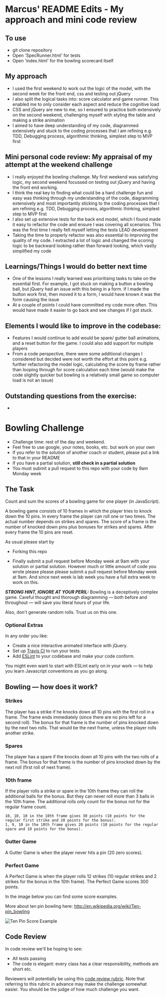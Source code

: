 Marcus' README Edits - My approach and mini code review
=================

To use
---------
* git clone repository
* Open 'SpecRunner.html' for tests
* Open 'index.html' for the bowling scorecard itself

My approach
---------
* I used the first weekend to work out the logic of the model, with the second week for the front end, css and testing out jQuery
* I also split the logical tasks into: score calculator and game runner. This enabled me to only consider each aspect and reduce the cognitive load
* CSS and jQuery are new to me, so I ensured to practice both extensively on the second weekend, challenging myself with styling the table and making a strike animation
* I aimed to have deep understanding of my code, diagrammed extensively and stuck to the coding processes that I am refining e.g. TDD, Debugging process, algorithmic thinking, simplest step to MVP first


Mini personal code review: My appraisal of my attempt at the weekend challenge
---------
* I really enjoyed the bowling challenge. My first weekend was satisfying logic, my second weekend focussed on testing out jQuery and having the front end working.
* I think the real key to finding what could be a hard challenge fun and easy was thinking through my understanding of the code, diagramming extensively and most importantly sticking to the coding processes that I am refining e.g. TDD, Debugging process, algorithmic thinking, simplest step to MVP first
* I also set up extensive tests for the back end model, which I found made it easy to refactor the code and ensure I was covering all scenarios. This was the first time I really felt myself letting the tests LEAD development
* Taking the time to properly refactor was also essential to improving the quality of my code. I extracted a lot of logic and changed the scoring logic to be backward looking rather than forward looking, which vastly simplified my code

Learnings/Things I would do better next time
---------
* One of the lessons I really learned was prioritising tasks to take on the essential first. For example, I got stuck on making a button a bowling ball, but jQuery had an issue with this being in a form. If I made the button work first, then moved it to a form, I would have known it was the form causing the issue
* At a couple of points I could have committed my code more often. This would have made it easier to go back and see changes if I got stuck.

Elements I would like to improve in the codebase:
---------
* Features I would continue to add would be spare/ gutter ball animations, and a reset button for the game. I could also add support for multiple players
* From a code perspective, there were some additional changes I considered but decided were not worth the effort at this point e.g. further refactoring the model logic, calculating the score by frame rather than looping through for score calculation each time (would make the code slightly quicker but bowling is a relatively small game so computer load is not an issue)

Outstanding questions from the exercise:
---------
*


Bowling Challenge
=================


* Challenge time: rest of the day and weekend.
* Feel free to use google, your notes, books, etc. but work on your own
* If you refer to the solution of another coach or student, please put a link to that in your README
* If you have a partial solution, **still check in a partial solution**
* You must submit a pull request to this repo with your code by 9am Monday week

## The Task

Count and sum the scores of a bowling game for one player (in JavaScript).

A bowling game consists of 10 frames in which the player tries to knock down the 10 pins. In every frame the player can roll one or two times. The actual number depends on strikes and spares. The score of a frame is the number of knocked down pins plus bonuses for strikes and spares. After every frame the 10 pins are reset.

As usual please start by

* Forking this repo

* Finally submit a pull request before Monday week at 9am with your solution or partial solution.  However much or little amount of code you wrote please please please submit a pull request before Monday week at 9am.  And since next week is lab week you have a full extra week to work on this.

___STRONG HINT, IGNORE AT YOUR PERIL:___ Bowling is a deceptively complex game. Careful thought and thorough diagramming — both before and throughout — will save you literal hours of your life.

Also, don't generate random rolls. Trust us on this one.

### Optional Extras

In any order you like:

* Create a nice interactive animated interface with jQuery.
* Set up [Travis CI](https://travis-ci.org) to run your tests.
* Add [ESLint](http://eslint.org/) to your codebase and make your code conform.

You might even want to start with ESLint early on in your work — to help you
learn Javascript conventions as you go along.

## Bowling — how does it work?

### Strikes

The player has a strike if he knocks down all 10 pins with the first roll in a frame. The frame ends immediately (since there are no pins left for a second roll). The bonus for that frame is the number of pins knocked down by the next two rolls. That would be the next frame, unless the player rolls another strike.

### Spares

The player has a spare if the knocks down all 10 pins with the two rolls of a frame. The bonus for that frame is the number of pins knocked down by the next roll (first roll of next frame).

### 10th frame

If the player rolls a strike or spare in the 10th frame they can roll the additional balls for the bonus. But they can never roll more than 3 balls in the 10th frame. The additional rolls only count for the bonus not for the regular frame count.

    10, 10, 10 in the 10th frame gives 30 points (10 points for the regular first strike and 20 points for the bonus).
    1, 9, 10 in the 10th frame gives 20 points (10 points for the regular spare and 10 points for the bonus).

### Gutter Game

A Gutter Game is when the player never hits a pin (20 zero scores).

### Perfect Game

A Perfect Game is when the player rolls 12 strikes (10 regular strikes and 2 strikes for the bonus in the 10th frame). The Perfect Game scores 300 points.

In the image below you can find some score examples.

More about ten pin bowling here: http://en.wikipedia.org/wiki/Ten-pin_bowling

![Ten Pin Score Example](images/example_ten_pin_scoring.png)

## Code Review

In code review we'll be hoping to see:

* All tests passing
* The code is elegant: every class has a clear responsibility, methods are short etc.

Reviewers will potentially be using this [code review rubric](docs/review.md).  Note that referring to this rubric in advance may make the challenge somewhat easier.  You should be the judge of how much challenge you want.
